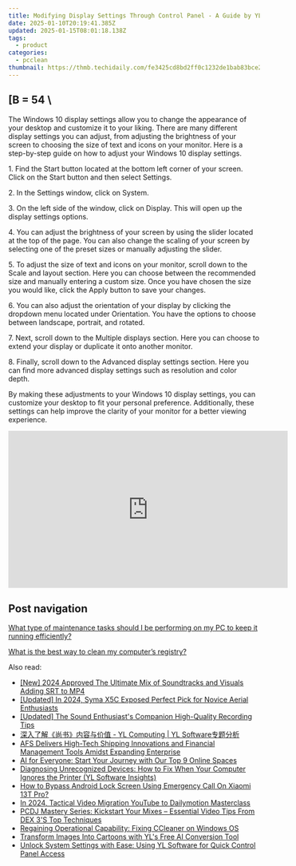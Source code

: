 ```yaml
---
title: Modifying Display Settings Through Control Panel - A Guide by YL Computing
date: 2025-01-10T20:19:41.385Z
updated: 2025-01-15T08:01:18.138Z
tags:
  - product
categories:
  - pcclean
thumbnail: https://thmb.techidaily.com/fe3425cd8bd2ff0c1232de1bab83bce21e82181cb81ffb7e2c2a0692c27f7927.png
---
```


## \[B = 54 \

The Windows 10 display settings allow you to change the appearance of your desktop and customize it to your liking. There are many different display settings you can adjust, from adjusting the brightness of your screen to choosing the size of text and icons on your monitor. Here is a step-by-step guide on how to adjust your Windows 10 display settings. 

1\. Find the Start button located at the bottom left corner of your screen. Click on the Start button and then select Settings.

2\. In the Settings window, click on System.

3\. On the left side of the window, click on Display. This will open up the display settings options. 

4\. You can adjust the brightness of your screen by using the slider located at the top of the page. You can also change the scaling of your screen by selecting one of the preset sizes or manually adjusting the slider.

5\. To adjust the size of text and icons on your monitor, scroll down to the Scale and layout section. Here you can choose between the recommended size and manually entering a custom size. Once you have chosen the size you would like, click the Apply button to save your changes.

6\. You can also adjust the orientation of your display by clicking the dropdown menu located under Orientation. You have the options to choose between landscape, portrait, and rotated.

7\. Next, scroll down to the Multiple displays section. Here you can choose to extend your display or duplicate it onto another monitor.

8\. Finally, scroll down to the Advanced display settings section. Here you can find more advanced display settings such as resolution and color depth. 

By making these adjustments to your Windows 10 display settings, you can customize your desktop to fit your personal preference. Additionally, these settings can help improve the clarity of your monitor for a better viewing experience.

<!-- affiliate ads begin -->
<iframe width="560" height="315" src="https://www.youtube.com/embed/T-ssCD10v2M?si=WVWGNayUiCAkMZzZ" title="YouTube video player" frameborder="0" allow="accelerometer; autoplay; clipboard-write; encrypted-media; gyroscope; picture-in-picture; web-share" referrerpolicy="strict-origin-when-cross-origin" allowfullscreen></iframe>
<!-- affiliate ads end -->

## Post navigation

[What type of maintenance tasks should I be performing on my PC to keep it running efficiently?](https://tools.techidaily.com/pcclean/products/)

[What is the best way to clean my computer’s registry?](https://tools.techidaily.com/pcclean/products/)

<ins class="adsbygoogle"
     style="display:block"
     data-ad-format="autorelaxed"
     data-ad-client="ca-pub-7571918770474297"
     data-ad-slot="1223367746"></ins>

<ins class="adsbygoogle"
     style="display:block"
     data-ad-client="ca-pub-7571918770474297"
     data-ad-slot="8358498916"
     data-ad-format="auto"
     data-full-width-responsive="true"></ins>

<span class="atpl-alsoreadstyle">Also read:</span>
<div><ul>
<li><a href="https://fox-helps.techidaily.com/new-2024-approved-the-ultimate-mix-of-soundtracks-and-visuals-adding-srt-to-mp4/"><u>[New] 2024 Approved The Ultimate Mix of Soundtracks and Visuals Adding SRT to MP4</u></a></li>
<li><a href="https://article-files.techidaily.com/updated-in-2024-syma-x5c-exposed-perfect-pick-for-novice-aerial-enthusiasts/"><u>[Updated] In 2024, Syma X5C Exposed Perfect Pick for Novice Aerial Enthusiasts</u></a></li>
<li><a href="https://youtube-blog.techidaily.com/ed-the-sound-enthusiasts-companion-high-quality-recording-tips/"><u>[Updated] The Sound Enthusiast's Companion High-Quality Recording Tips</u></a></li>
<li><a href="https://discover-amazing.techidaily.com/1732514978791-yl-computing-yl-software/"><u>深入了解《尚书》内容与价值 - YL Computing | YL Software专题分析</u></a></li>
<li><a href="https://discover-best.techidaily.com/afs-delivers-high-tech-shipping-innovations-and-financial-management-tools-amidst-expanding-enterprise/"><u>AFS Delivers High-Tech Shipping Innovations and Financial Management Tools Amidst Expanding Enterprise</u></a></li>
<li><a href="https://tech-savvy.techidaily.com/ai-for-everyone-start-your-journey-with-our-top-9-online-spaces/"><u>AI for Everyone: Start Your Journey with Our Top 9 Online Spaces</u></a></li>
<li><a href="https://discover-amazing.techidaily.com/diagnosing-unrecognized-devices-how-to-fix-when-your-computer-ignores-the-printer-yl-software-insights/"><u>Diagnosing Unrecognized Devices: How to Fix When Your Computer Ignores the Printer (YL Software Insights)</u></a></li>
<li><a href="https://unlock-android.techidaily.com/how-to-bypass-android-lock-screen-using-emergency-call-on-xiaomi-13t-pro-by-drfone-android/"><u>How to Bypass Android Lock Screen Using Emergency Call On Xiaomi 13T Pro?</u></a></li>
<li><a href="https://youtube-webster.techidaily.com/24-tactical-video-migration-youtube-to-dailymotion-masterclass/"><u>In 2024, Tactical Video Migration YouTube to Dailymotion Masterclass</u></a></li>
<li><a href="https://discover-amazing.techidaily.com/pcdj-mastery-series-kickstart-your-mixes-essential-video-tips-from-dex-3s-top-techniques/"><u>PCDJ Mastery Series: Kickstart Your Mixes – Essential Video Tips From DEX 3'S Top Techniques</u></a></li>
<li><a href="https://win11-tips.techidaily.com/regaining-operational-capability-fixing-ccleaner-on-windows-os/"><u>Regaining Operational Capability: Fixing CCleaner on Windows OS</u></a></li>
<li><a href="https://discover-amazing.techidaily.com/transform-images-into-cartoons-with-yls-free-ai-conversion-tool/"><u>Transform Images Into Cartoons with YL's Free AI Conversion Tool</u></a></li>
<li><a href="https://discover-amazing.techidaily.com/unlock-system-settings-with-ease-using-yl-software-for-quick-control-panel-access/"><u>Unlock System Settings with Ease: Using YL Software for Quick Control Panel Access</u></a></li>
</ul></div>

